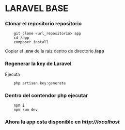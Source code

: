 # LARAVEL BASE

### Clonar el repositorio repositorio

```
	git clone <url_repositorio> app
	cd /app
	composer install
```

Copiar el **.env** de la raiz dentro de directorio **/app**

### Regenerar la key de Laravel

Ejecuta

```
	php artisan key:generate
```

### Dentro del contendor php ejecutar

```
	npm i
	npm run dev
```

### Ahora la app esta disponible en _http://localhost_
